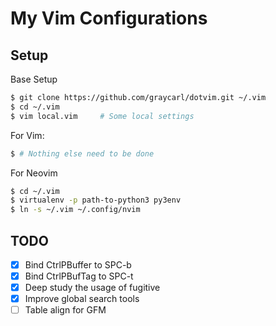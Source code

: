 # My Vim Configurations

## Setup

Base Setup

```sh
$ git clone https://github.com/graycarl/dotvim.git ~/.vim
$ cd ~/.vim
$ vim local.vim     # Some local settings
```

For Vim:

```sh
$ # Nothing else need to be done
```

For Neovim

```sh
$ cd ~/.vim
$ virtualenv -p path-to-python3 py3env
$ ln -s ~/.vim ~/.config/nvim
```

## TODO

- [x] Bind CtrlPBuffer to SPC-b
- [x] Bind CtrlPBufTag to SPC-t
- [x] Deep study the usage of fugitive
- [x] Improve global search tools
- [ ] Table align for GFM
